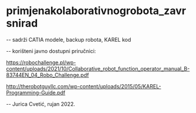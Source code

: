 # primjenakolaborativnogrobota_zavrsnirad

-- sadrži CATIA modele, backup robota, KAREL kod

-- korišteni javno dostupni priručnici:

https://robochallenge.pl/wp-content/uploads/2021/10/Collaborative_robot_function_operator_manual_B-83744EN_04_Robo_Challenge.pdf

http://therobotguyllc.com/wp-content/uploads/2015/05/KAREL-Programming-Guide.pdf


-- Jurica Cvetić, rujan 2022.
